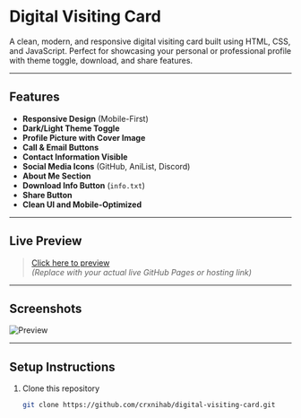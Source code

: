# Digital Visiting Card

A clean, modern, and responsive digital visiting card built using HTML, CSS, and JavaScript. Perfect for showcasing your personal or professional profile with theme toggle, download, and share features.

---

## Features

- **Responsive Design** (Mobile-First)
- **Dark/Light Theme Toggle**
- **Profile Picture with Cover Image**
- **Call & Email Buttons**
- **Contact Information Visible**
- **Social Media Icons** (GitHub, AniList, Discord)
- **About Me Section**
- **Download Info Button** (`info.txt`)
- **Share Button**
- **Clean UI and Mobile-Optimized**

---

## Live Preview

> [Click here to preview](https://profile-bio.netlify.app/)  
*(Replace with your actual live GitHub Pages or hosting link)*

---

## Screenshots

![Preview](https://i.postimg.cc/WbkTT6HB/Digital-Visiting-Card.png)

---

## Setup Instructions

1. Clone this repository  
   ```bash
   git clone https://github.com/crxnihab/digital-visiting-card.git
